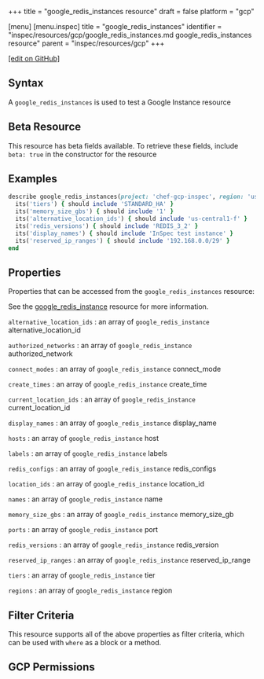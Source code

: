 +++
title = "google_redis_instances resource"
draft = false
platform = "gcp"

[menu]
  [menu.inspec]
    title = "google_redis_instances"
    identifier = "inspec/resources/gcp/google_redis_instances.md google_redis_instances resource"
    parent = "inspec/resources/gcp"
+++

[\[edit on GitHub\]](https://github.com/inspec/inspec-gcp/blob/master/docs/resources/google_redis_instances.md)

## Syntax

A `google_redis_instances` is used to test a Google Instance resource

## Beta Resource

This resource has beta fields available. To retrieve these fields, include `beta: true` in the constructor for the resource

## Examples

```ruby
describe google_redis_instances(project: 'chef-gcp-inspec', region: 'us-central1') do
  its('tiers') { should include 'STANDARD_HA' }
  its('memory_size_gbs') { should include '1' }
  its('alternative_location_ids') { should include 'us-central1-f' }
  its('redis_versions') { should include 'REDIS_3_2' }
  its('display_names') { should include 'InSpec test instance' }
  its('reserved_ip_ranges') { should include '192.168.0.0/29' }
end
```

## Properties

Properties that can be accessed from the `google_redis_instances` resource:

See the [google_redis_instance](/inspec/resources/google_redis_instance/#properties) resource for more information.

`alternative_location_ids`
: an array of `google_redis_instance` alternative_location_id

`authorized_networks`
: an array of `google_redis_instance` authorized_network

`connect_modes`
: an array of `google_redis_instance` connect_mode

`create_times`
: an array of `google_redis_instance` create_time

`current_location_ids`
: an array of `google_redis_instance` current_location_id

`display_names`
: an array of `google_redis_instance` display_name

`hosts`
: an array of `google_redis_instance` host

`labels`
: an array of `google_redis_instance` labels

`redis_configs`
: an array of `google_redis_instance` redis_configs

`location_ids`
: an array of `google_redis_instance` location_id

`names`
: an array of `google_redis_instance` name

`memory_size_gbs`
: an array of `google_redis_instance` memory_size_gb

`ports`
: an array of `google_redis_instance` port

`redis_versions`
: an array of `google_redis_instance` redis_version

`reserved_ip_ranges`
: an array of `google_redis_instance` reserved_ip_range

`tiers`
: an array of `google_redis_instance` tier

`regions`
: an array of `google_redis_instance` region

## Filter Criteria

This resource supports all of the above properties as filter criteria, which can be used
with `where` as a block or a method.

## GCP Permissions
